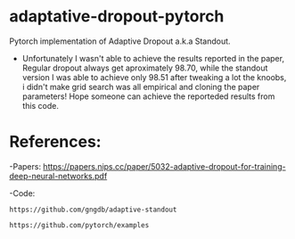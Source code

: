 # adaptative-dropout-pytorch
Pytorch implementation of Adaptive Dropout a.k.a Standout.

* Unfortunately I wasn't able to achieve the results reported in the paper, Regular dropout always get aproximately 98.70, while the standout version I was able to achieve only 98.51 after tweaking a lot the knoobs, i didn't make grid search was all empirical and cloning the paper parameters! Hope someone can achieve the reporteded results from this code.

# References:

  -Papers:
    https://papers.nips.cc/paper/5032-adaptive-dropout-for-training-deep-neural-networks.pdf

  -Code:

    https://github.com/gngdb/adaptive-standout

    https://github.com/pytorch/examples
